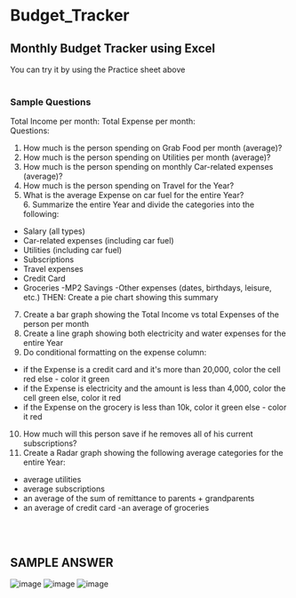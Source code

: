 # Budget_Tracker</br>
## Monthly Budget Tracker using Excel 
You can try it by using the Practice sheet above </br>
</br>
### Sample Questions

Total Income per month:	
Total Expense per month:	
Questions:	
1. How much is the person spending on Grab Food per month (average)?	
2. How much is the person spending on Utilities per month (average)?	
3. How much is the person spending on monthly Car-related expenses (average)?	
4. How much is the person spending on Travel for the Year?	
5. What is the average Expense on car fuel for the entire Year?	
6. Summarize the entire Year and divide the categories into the following:
 - Salary (all types)
 - Car-related expenses (including car fuel)
 - Utilities (including car fuel)
 - Subscriptions
 - Travel expenses
 - Credit Card
 - Groceries
 -MP2 Savings
 -Other expenses (dates, birthdays, leisure, etc.)
 THEN: Create a pie chart showing this summary	
7. Create a bar graph showing the Total Income vs total Expenses of the person per month	
8. Create a line graph showing both electricity and water expenses for the entire Year	
9. Do conditional formatting on the expense column:
 - if the Expense is a credit card and it's more than 20,000, color the cell red else - color it green
 - if the Expense is electricity and the amount is less than 4,000, color the cell green else, color it red
 - if the Expense on the grocery is less than 10k, color it green else - color it red	
10. How much will this person save if he removes all of his current subscriptions?	
11. Create a Radar graph showing the following average categories for the entire Year:
 - average utilities
 - average subscriptions
 - an average of the sum of remittance to parents + grandparents
 - an average of credit card
 -an average of groceries	



</br></br>
## SAMPLE ANSWER

![image](https://github.com/Jc-Dalton/Budget_Tracker/assets/143266966/ba07b8ef-6510-4c3f-936a-e6e8025d577a)
![image](https://github.com/Jc-Dalton/Budget_Tracker/assets/143266966/1690a5e6-31e2-4292-ab53-90fbd048fe06)
![image](https://github.com/Jc-Dalton/Budget_Tracker/assets/143266966/c7192803-3466-46bc-a9fd-b0045784c835)







